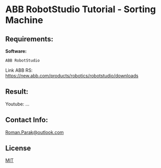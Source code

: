 # ABB RobotStudio Tutorial - Sorting Machine

## Requirements:

**Software:**
```bash
ABB RobotStudio
```

Link ABB RS: https://new.abb.com/products/robotics/robotstudio/downloads

## Result:

Youtube: ...

## Contact Info:
Roman.Parak@outlook.com

## License
[MIT](https://choosealicense.com/licenses/mit/)
